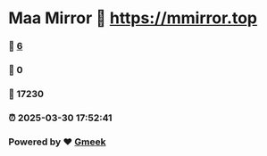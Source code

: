 # Maa Mirror :link: https://mmirror.top 
### :page_facing_up: [6](https://mmirror.top/tag.html) 
### :speech_balloon: 0 
### :hibiscus: 17230 
### :alarm_clock: 2025-03-30 17:52:41 
### Powered by :heart: [Gmeek](https://github.com/Meekdai/Gmeek)
